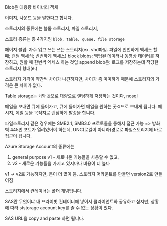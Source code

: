 Blob은 대용량 바이너리 객체

이미지, 사운드 등을 말한다고 합니다.

스토리지의 종류에는 블롭 스토리지, 파일 스토리지,

스토리 종류는 총 4가지임 `blob, table, queue, file storage`

페이지 블랍: 자주 읽고 쓰는 쓰는 스토리지(ex. vhd파일. 파일에 빈번하게 액세스 할 때; 랜덤 액세싀; 빈번하게 엑세스)
block blobs: 백업된 데이터나 동영상 데이터를 저장하고, 원할 때 한번씩 엑세스 하는 것입
append blob은: 로그를 저장하는데 적당한 스토리지 형태(e.)

스토리지 가격이 약간씩 차이가 나긴하지만, 차이가 좀 미미하기 때문에 스토리지의 가격은 큰 차이가 없다.

Table storage는 `키`와 `값`으로 대량으로 랜덤하게 저장하는 것이다, nosql

메일을 보내면 큐에 들어가고, 큐에 들어가면 메일을 원하는 곳ㅇ드로 보내게 됩니다. 메시지, 메일 등을 목적지로 랜덤하게 발송을 합니다.

파일스토리지 같은 경우에는 SMB2.1, SMB3.0 프로토콜을 통해서 접근 가능 =>  방화벽 445번 포트가 열려있어야 하는데, UNC(로컬이 아니라)경로로 파일스토리지에 바로 접근이 됩니다.

Azure Storage Account의 종류에는

1. general purpose v1 - 새로나온 기능들을 사용할 수 없고,
2. v2 - 새로운 기능들을 가지고 있지마나 비용이 더 높다

v1 -> v2로 가능하지만, 돈이 더 많이 듬. 스토리지 어카운트를 만들면 version2로 만들어짐

스토리지에서 컨테이너는 폴더 개념입니다.

SAS란 무엇이냐 내 프라이빗 컨테이너에 넣어서 클라이언트와 공유하고 싶지만, 상황에 따라 ststorage account key를 줄 수 없는 상황이 있다.

SAS URL을 copy and paste 하면 됩니다.



